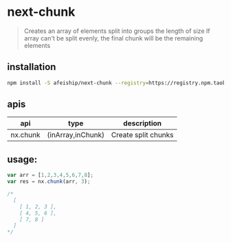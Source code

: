 # next-chunk
> Creates an array of elements split into groups the length of size If array can&#39;t be split evenly, the final chunk will be the remaining elements

## installation
```bash
npm install -S afeiship/next-chunk --registry=https://registry.npm.taobao.org
```

## apis
| api      | type              | description          |
| -------- | ----------------- | -------------------- |
| nx.chunk | (inArray,inChunk) | Create split chunks |

## usage:
```js
var arr = [1,2,3,4,5,6,7,8];
var res = nx.chunk(arr, 3);

/*
  [ 
    [ 1, 2, 3 ], 
    [ 4, 5, 6 ], 
    [ 7, 8 ] 
  ]
*/
```
